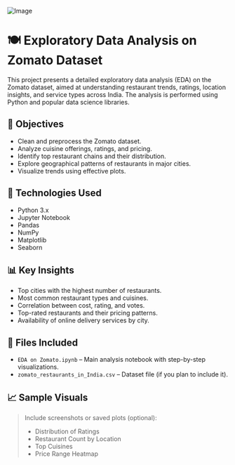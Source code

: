 ![Image](https://github.com/user-attachments/assets/f8046a4a-7486-4f98-b7c1-580b23a3f6ac)

# 🍽️ Exploratory Data Analysis on Zomato Dataset

This project presents a detailed exploratory data analysis (EDA) on the Zomato dataset, aimed at understanding restaurant trends, ratings, location insights, and service types across India. The analysis is performed using Python and popular data science libraries.

## 📌 Objectives

- Clean and preprocess the Zomato dataset.
- Analyze cuisine offerings, ratings, and pricing.
- Identify top restaurant chains and their distribution.
- Explore geographical patterns of restaurants in major cities.
- Visualize trends using effective plots.

## 🧪 Technologies Used

- Python 3.x
- Jupyter Notebook
- Pandas
- NumPy
- Matplotlib
- Seaborn

## 📊 Key Insights

- Top cities with the highest number of restaurants.
- Most common restaurant types and cuisines.
- Correlation between cost, rating, and votes.
- Top-rated restaurants and their pricing patterns.
- Availability of online delivery services by city.

## 📁 Files Included

- `EDA on Zomato.ipynb` – Main analysis notebook with step-by-step visualizations.
- `zomato_restaurants_in_India.csv` – Dataset file (if you plan to include it).


## 📈 Sample Visuals

> Include screenshots or saved plots (optional):
> - Distribution of Ratings
> - Restaurant Count by Location
> - Top Cuisines
> - Price Range Heatmap
